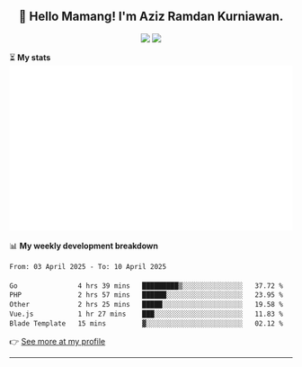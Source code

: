 <h2 align="center">👋 Hello Mamang! I'm Aziz Ramdan Kurniawan.</h2>  
<p align="center">
  <img src="https://komarev.com/ghpvc/?username=azizramdan">
  <img src="https://wakatime.com/badge/user/90056fa0-4c31-4eca-954e-2a3ac05896f9.svg">
</p>
    
⏳ **My stats**  
![](https://raw.githubusercontent.com/azizramdan/github-stats/master/generated/overview.svg#gh-dark-mode-only)

📊 **My weekly development breakdown**
<!--START_SECTION:waka-->

```txt
From: 03 April 2025 - To: 10 April 2025

Go               4 hrs 39 mins   █████████▒░░░░░░░░░░░░░░░   37.72 %
PHP              2 hrs 57 mins   ██████░░░░░░░░░░░░░░░░░░░   23.95 %
Other            2 hrs 25 mins   █████░░░░░░░░░░░░░░░░░░░░   19.58 %
Vue.js           1 hr 27 mins    ███░░░░░░░░░░░░░░░░░░░░░░   11.83 %
Blade Template   15 mins         ▓░░░░░░░░░░░░░░░░░░░░░░░░   02.12 %
```

<!--END_SECTION:waka-->
👉 [See more at my profile](https://wakatime.com/@azizramdan)
***
